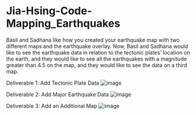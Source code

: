 # Jia-Hsing-Code-Mapping_Earthquakes

Basil and Sadhana like how you created your earthquake map with two different maps and the earthquake overlay. Now, Basil and Sadhana would like to see the earthquake data in relation to the tectonic plates’ location on the earth, and they would like to see all the earthquakes with a magnitude greater than 4.5 on the map, and they would like to see the data on a third map.

Deliverable 1: Add Tectonic Plate Data
![image](https://user-images.githubusercontent.com/91243905/142955833-a2615e36-f946-4641-a53d-eb409d169fb0.png)


Deliverable 2: Add Major Earthquake Data
![image](https://user-images.githubusercontent.com/91243905/142955918-77a76a15-0b05-4cb1-bcbe-293839b06753.png)


Deliverable 3: Add an Additional Map
![image](https://user-images.githubusercontent.com/91243905/142955948-d77d167c-5b93-4722-af4c-3da2fe0ec76b.png)
